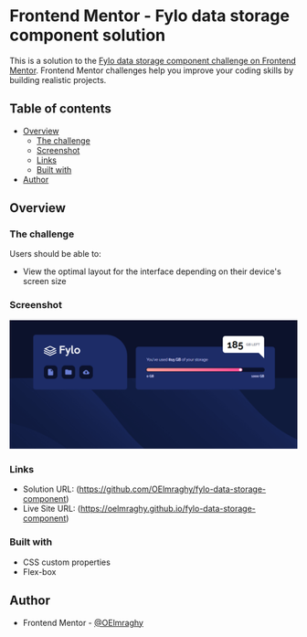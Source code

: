 # Frontend Mentor - Fylo data storage component solution

This is a solution to the [Fylo data storage component challenge on Frontend Mentor](https://www.frontendmentor.io/challenges/fylo-data-storage-component-1dZPRbV5n). Frontend Mentor challenges help you improve your coding skills by building realistic projects. 

## Table of contents

- [Overview](#overview)
  - [The challenge](#the-challenge)
  - [Screenshot](#screenshot)
  - [Links](#links)
  - [Built with](#built-with)
- [Author](#author)

## Overview

### The challenge

Users should be able to:

- View the optimal layout for the interface depending on their device's screen size

### Screenshot

![](images/Screenshot.png)

### Links

- Solution URL: (https://github.com/OElmraghy/fylo-data-storage-component)
- Live Site URL: (https://oelmraghy.github.io/fylo-data-storage-component)

### Built with

- CSS custom properties
- Flex-box

## Author

- Frontend Mentor - [@OElmraghy](https://www.frontendmentor.io/profile/OElmraghy)


